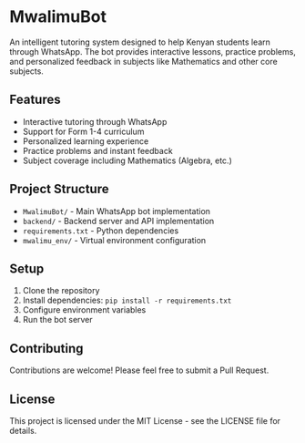 # MwalimuBot

An intelligent tutoring system designed to help Kenyan students learn through WhatsApp. The bot provides interactive lessons, practice problems, and personalized feedback in subjects like Mathematics and other core subjects.

## Features

- Interactive tutoring through WhatsApp
- Support for Form 1-4 curriculum
- Personalized learning experience
- Practice problems and instant feedback
- Subject coverage including Mathematics (Algebra, etc.)

## Project Structure

- `MwalimuBot/` - Main WhatsApp bot implementation
- `backend/` - Backend server and API implementation
- `requirements.txt` - Python dependencies
- `mwalimu_env/` - Virtual environment configuration

## Setup

1. Clone the repository
2. Install dependencies: `pip install -r requirements.txt`
3. Configure environment variables
4. Run the bot server

## Contributing

Contributions are welcome! Please feel free to submit a Pull Request.

## License

This project is licensed under the MIT License - see the LICENSE file for details. 